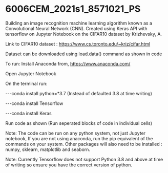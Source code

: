 # 6006CEM_2021s1_8571021_PS

Building an image recognition machine learning algorithm known as a Convolutional Neural Network (CNN). Created using Keras API with tensorflow on Jupyter Notebook on the CIFAR10 dataset by Krizhevsky, A.

Link to CIFAR10 dataset : https://www.cs.toronto.edu/~kriz/cifar.html 

Dataset can be downloaded using load.data() command as shown in code

To run:
Install Anaconda from, https://www.anaconda.com/

Open Jupyter Notebook

On the terminal run:

---conda install python=*3.7 (Instead of defaulted 3.8 at time writing)
  
---conda install Tensorflow
  
---conda install Keras
  
Run code as shown (Run seperated blocks of code in individual cells)

Note: The code can be run on any python system, not just Jupyter notebook, If you are not using anaconda, run the pip equivalent of the commands on your system. Other packages will also need to be installed : numpy, sklearn, matplotlib and seaborn.

Note: Currently Tensorflow does not support Python 3.8 and above at time of writing so ensure you have the correct version of python.
